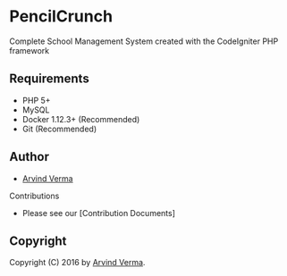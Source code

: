 # PencilCrunch

Complete School Management System created with the CodeIgniter PHP framework

## Requirements

* PHP 5+
* MySQL 
* Docker 1.12.3+ (Recommended) 
* Git (Recommended)

## Author
* [Arvind Verma](https://github.com/arvind-verma/thescholars)

Contributions
* Please see our [Contribution Documents]

## Copyright
Copyright (C) 2016 by [Arvind Verma](https://github.com/arvind-verma/thescholars).
